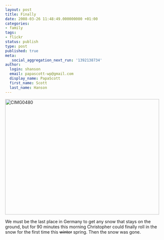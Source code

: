```yaml
---
layout: post
title: Finally
date: 2008-03-26 11:48:49.000000000 +01:00
categories:
- family
tags:
- flickr
status: publish
type: post
published: true
meta:
  _social_aggregation_next_run: '1392138734'
author:
  login: shanson
  email: papascott-wp@gmail.com
  display_name: PapaScott
  first_name: Scott
  last_name: Hanson
---
```

<p><a href="http://www.flickr.com/photos/51035717986@N01/2362915679" title="View 'CIMG0480' on Flickr.com"><img src="http://farm3.static.flickr.com/2308/2362915679_a337a4f418.jpg" alt="CIMG0480" border="0" width="500" height="375" /></a></p>
<p>We must be the last place in Germany to get any snow that stays on the ground, but for 90 minutes this morning Christopher could finally roll in the snow for the first time this <s>winter</s> spring. Then the snow was gone.</p>

